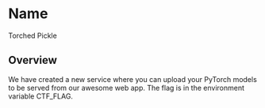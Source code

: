 # Name

Torched Pickle

## Overview

We have created a new service where you can upload your PyTorch models to be served from our awesome web app. The flag is in the environment variable CTF_FLAG.